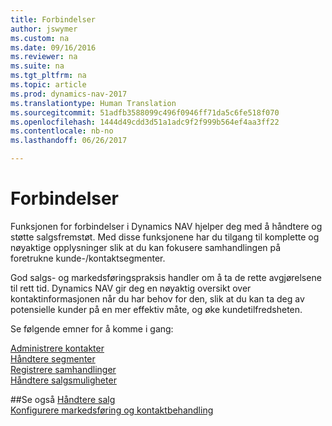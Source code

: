 ```yaml
---
title: Forbindelser
author: jswymer
ms.custom: na
ms.date: 09/16/2016
ms.reviewer: na
ms.suite: na
ms.tgt_pltfrm: na
ms.topic: article
ms.prod: dynamics-nav-2017
ms.translationtype: Human Translation
ms.sourcegitcommit: 51adfb3588099c496f0946ff71da5c6fe518f070
ms.openlocfilehash: 1444d49cdd3d51a1adc9f2f999b564ef4aa3ff22
ms.contentlocale: nb-no
ms.lasthandoff: 06/26/2017

---
```

# <a name="relationship-management"></a>Forbindelser
Funksjonen for forbindelser i Dynamics NAV hjelper deg med å håndtere og støtte salgsfremstøt. Med disse funksjonene har du tilgang til komplette og nøyaktige opplysninger slik at du kan fokusere samhandlingen på foretrukne kunde-/kontaktsegmenter.

God salgs- og markedsføringspraksis handler om å ta de rette avgjørelsene til rett tid. Dynamics NAV gir deg en nøyaktig oversikt over kontaktinformasjonen når du har behov for den, slik at du kan ta deg av potensielle kunder på en mer effektiv måte, og øke kundetilfredsheten.

Se følgende emner for å komme i gang:

[Administrere kontakter](marketing-contacts.md)  
[Håndtere segmenter](marketing-segments.md)  
[Registrere samhandlinger](marketing-interactions.md)  
[Håndtere salgsmuligheter](marketing-manage-sales-opportunities.md)

##<a name="see-also"></a>Se også
[Håndtere salg](sales-manage-sales.md)  
[Konfigurere markedsføring og kontaktbehandling](marketing-setup-marketing.md)

